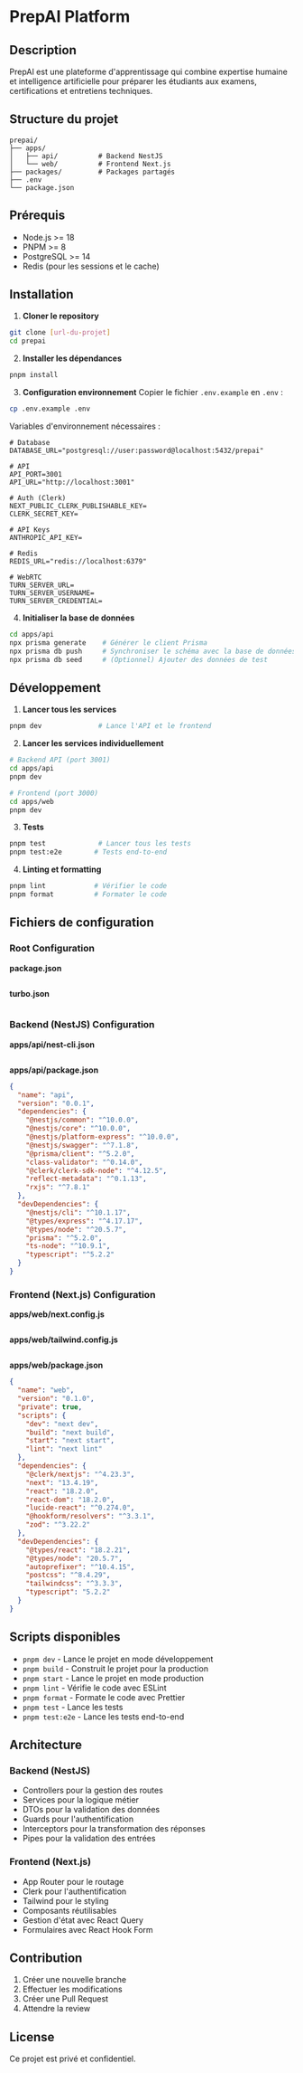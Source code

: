 # PrepAI Platform

## Description

PrepAI est une plateforme d'apprentissage qui combine expertise humaine et intelligence artificielle pour préparer les étudiants aux examens, certifications et entretiens techniques.

## Structure du projet

```
prepai/
├── apps/
│   ├── api/          # Backend NestJS
│   └── web/          # Frontend Next.js
├── packages/         # Packages partagés
├── .env
└── package.json
```

## Prérequis

- Node.js >= 18
- PNPM >= 8
- PostgreSQL >= 14
- Redis (pour les sessions et le cache)

## Installation

1. **Cloner le repository**

```bash
git clone [url-du-projet]
cd prepai
```

2. **Installer les dépendances**

```bash
pnpm install
```

3. **Configuration environnement**
   Copier le fichier `.env.example` en `.env` :

```bash
cp .env.example .env
```

Variables d'environnement nécessaires :

```env
# Database
DATABASE_URL="postgresql://user:password@localhost:5432/prepai"

# API
API_PORT=3001
API_URL="http://localhost:3001"

# Auth (Clerk)
NEXT_PUBLIC_CLERK_PUBLISHABLE_KEY=
CLERK_SECRET_KEY=

# API Keys
ANTHROPIC_API_KEY=

# Redis
REDIS_URL="redis://localhost:6379"

# WebRTC
TURN_SERVER_URL=
TURN_SERVER_USERNAME=
TURN_SERVER_CREDENTIAL=
```

4. **Initialiser la base de données**

```bash
cd apps/api
npx prisma generate    # Générer le client Prisma
npx prisma db push     # Synchroniser le schéma avec la base de données
npx prisma db seed     # (Optionnel) Ajouter des données de test
```

## Développement

1. **Lancer tous les services**

```bash
pnpm dev              # Lance l'API et le frontend
```

2. **Lancer les services individuellement**

```bash
# Backend API (port 3001)
cd apps/api
pnpm dev

# Frontend (port 3000)
cd apps/web
pnpm dev
```

3. **Tests**

```bash
pnpm test             # Lancer tous les tests
pnpm test:e2e        # Tests end-to-end
```

4. **Linting et formatting**

```bash
pnpm lint            # Vérifier le code
pnpm format          # Formater le code
```

## Fichiers de configuration

### Root Configuration

**package.json**

```json

```

**turbo.json**

```json

```

### Backend (NestJS) Configuration

**apps/api/nest-cli.json**

```json

```

**apps/api/package.json**

```json
{
  "name": "api",
  "version": "0.0.1",
  "dependencies": {
    "@nestjs/common": "^10.0.0",
    "@nestjs/core": "^10.0.0",
    "@nestjs/platform-express": "^10.0.0",
    "@nestjs/swagger": "^7.1.8",
    "@prisma/client": "^5.2.0",
    "class-validator": "^0.14.0",
    "@clerk/clerk-sdk-node": "^4.12.5",
    "reflect-metadata": "^0.1.13",
    "rxjs": "^7.8.1"
  },
  "devDependencies": {
    "@nestjs/cli": "^10.1.17",
    "@types/express": "^4.17.17",
    "@types/node": "^20.5.7",
    "prisma": "^5.2.0",
    "ts-node": "^10.9.1",
    "typescript": "^5.2.2"
  }
}
```

### Frontend (Next.js) Configuration

**apps/web/next.config.js**

```javascript

```

**apps/web/tailwind.config.js**

```javascript

```

**apps/web/package.json**

```json
{
  "name": "web",
  "version": "0.1.0",
  "private": true,
  "scripts": {
    "dev": "next dev",
    "build": "next build",
    "start": "next start",
    "lint": "next lint"
  },
  "dependencies": {
    "@clerk/nextjs": "^4.23.3",
    "next": "13.4.19",
    "react": "18.2.0",
    "react-dom": "18.2.0",
    "lucide-react": "^0.274.0",
    "@hookform/resolvers": "^3.3.1",
    "zod": "^3.22.2"
  },
  "devDependencies": {
    "@types/react": "18.2.21",
    "@types/node": "20.5.7",
    "autoprefixer": "^10.4.15",
    "postcss": "^8.4.29",
    "tailwindcss": "^3.3.3",
    "typescript": "5.2.2"
  }
}
```

## Scripts disponibles

- `pnpm dev` - Lance le projet en mode développement
- `pnpm build` - Construit le projet pour la production
- `pnpm start` - Lance le projet en mode production
- `pnpm lint` - Vérifie le code avec ESLint
- `pnpm format` - Formate le code avec Prettier
- `pnpm test` - Lance les tests
- `pnpm test:e2e` - Lance les tests end-to-end

## Architecture

### Backend (NestJS)

- Controllers pour la gestion des routes
- Services pour la logique métier
- DTOs pour la validation des données
- Guards pour l'authentification
- Interceptors pour la transformation des réponses
- Pipes pour la validation des entrées

### Frontend (Next.js)

- App Router pour le routage
- Clerk pour l'authentification
- Tailwind pour le styling
- Composants réutilisables
- Gestion d'état avec React Query
- Formulaires avec React Hook Form

## Contribution

1. Créer une nouvelle branche
2. Effectuer les modifications
3. Créer une Pull Request
4. Attendre la review

## License

Ce projet est privé et confidentiel.
